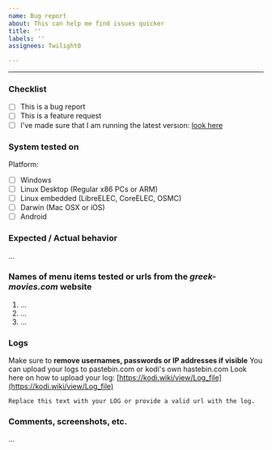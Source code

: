 ```yaml
---
name: Bug report
about: This can help me find issues quicker
title: ''
labels: ''
assignees: Twilight0

---
```


----

### Checklist

- [ ] This is a bug report
- [ ] This is a feature request
- [ ] I've made sure that I am running the latest versιon: [look here](https://github.com/Twilight0/plugin.video.AliveGR/blob/master/addon.xml#L2 "2.3.X")

### System tested on

Platform:

- [ ] Windows
- [ ] Linux Desktop (Regular x86 PCs or ARM)
- [ ] Linux embedded (LibreELEC, CoreELEC, OSMC)
- [ ] Darwin (Mac OSX or iOS)
- [ ] Android

### Expected / Actual behavior

...

### Names of menu items tested or urls from the _greek-movies.com_ website

1. ...
2. ...
3. ...

### Logs

Make sure to **remove usernames, passwords or IP addresses if visible**
You can upload your logs to pastebin.com or kodi's own hastebin.com
Look here on how to upload your log: [https://kodi.wiki/view/Log_file](https://kodi.wiki/view/Log_file)

```
Replace this text with your LOG or provide a valid url with the log.
```

### Comments, screenshots, etc.

...
